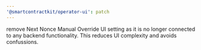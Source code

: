 ```yaml
---
'@smartcontractkit/operator-ui': patch
---
```


remove Next Nonce Manual Override UI setting as it is no longer connected to any backend functionality. This reduces UI complexity and avoids confussions.
